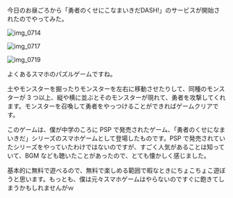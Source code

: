 今日のお昼ごろから「勇者のくせにこなまいきだDASH!」のサービスが開始されたのでやってみた。

![img_0714](https://noraworld.github.io/box-bulbasaur/2018/02/img_0714.png)

![img_0717](https://noraworld.github.io/box-bulbasaur/2018/02/img_0717.png)

![img_0719](https://noraworld.github.io/box-bulbasaur/2018/02/img_0719.png)

よくあるスマホのパズルゲームですね。

土やモンスターを掘ったりモンスターを左右に移動させたりして、同種のモンスターが 3 つ以上、縦や横に並ぶとそのモンスターが現れて、勇者を攻撃してくれます。モンスターを召喚して勇者をやっつけることができればゲームクリアです。

このゲームは、僕が中学のころに PSP で発売されたゲーム、「勇者のくせになまいきだ」シリーズのスマホゲームとして登場したものです。PSP で発売されていたシリーズをやっていたわけではないのですが、すごく人気があることは知っていて、BGM なども聴いたことがあったので、とても懐かしく感じました。

基本的に無料で遊べるので、無料で楽しめる範囲で暇なときにちょこちょこ遊ぼうと思います。もっとも、僕は元々スマホゲームはやらないのですぐに飽きてしまうかもしれませんがｗ
